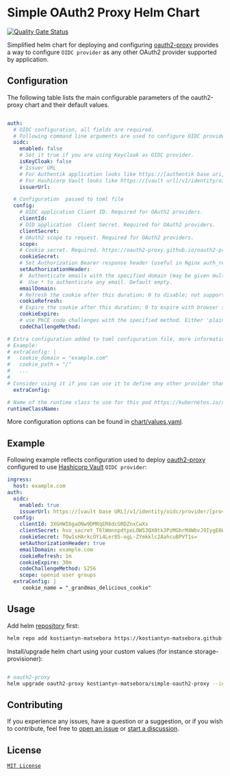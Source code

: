 # Simple OAuth2 Proxy Helm Chart
 [![Quality Gate Status](https://sonarcloud.io/api/project_badges/measure?project=kostiantyn-matsebora_helm-oauth2-proxy-oidc&metric=alert_status)](https://sonarcloud.io/summary/new_code?id=kostiantyn-matsebora_helm-oauth2-proxy-oidc)
 
Simplified helm chart for deploying and configuring [oauth2-proxy] provides a way to configure `OIDC provider` as any other OAuth2 provider supported by application.

## Configuration

The following table lists the main configurable parameters of the oauth2-proxy chart and their default values.

```yaml

auth:
  # OIDC configuration, all fields are required.
  # Following command line arguments are used to configure OIDC provider.
  oidc:
    enabled: false
    # Set it true if you are using Keycloak as OIDC provider.
    isKeyCloak: false
    # Issuer URL
    # For Authentik application looks like https://[authentik base uri]/application/o/[application name]/
    # For Hashicorp Vault looks like https://[vault url]/v1/identity/oidc/provider/[provider name]
    issuerUrl: 

  # Configuration  passed to toml file
  config:
    # OIDC application Client ID. Required for OAuth2 providers.
    clientId: 
    # OID application  Client Secret. Required for OAuth2 providers.
    clientSecret:
    # OAuth2 scope to request. Required for OAuth2 providers.
    scope:
    # Cookie secret. Required. https://oauth2-proxy.github.io/oauth2-proxy/docs/configuration/overview/#config-file
    cookieSecret:
    # Set Authorization Bearer response header (useful in Nginx auth_request mode). Default false.
    setAuthorizationHeader:
    #  Authenticate emails with the specified domain (may be given multiple times).
    #  Use * to authenticate any email. Default empty.
    emailDomain:
    # Refresh the cookie after this duration; 0 to disable; not supported by all providers. Default empty
    cookieRefresh:
    # Expire the cookie after this duration; 0 to expire with browser session; not supported by all providers. Default 168h0m0s
    cookieExpire:
    # use PKCE code challenges with the specified method. Either 'plain' or 'S256' (recommended). Default empty
    codeChallengeMethod:

# Extra configuration added to toml configuration file, more information you can find here https://oauth2-proxy.github.io/oauth2-proxy/configuration/overview,
# Example: 
# extraConfig: |
#   cookie_domain = "example.com"
#   cookie_path = "/"
#   ...
#
# Consider using it if you can use it to define any other provider than OIDC
  extraConfig:

# Name of the runtime class to use for this pod https://kubernetes.io/docs/concepts/containers/runtime-class/  
runtimeClassName:
```

More configuration options can be found in [chart/values.yaml](./chart/values.yaml).

## Example

Following example reflects configuration used to deploy [oauth2-proxy] configured to use [Hashicorp Vault](https://www.vaultproject.io/) `OIDC provider`:

```yaml
ingress:
  host: example.com
auth:
  oidc:
    enabled: true
    issuerUrl: https://[vault base URL]/v1/identity/oidc/provider/[provider name]
  config:
    clientId: 3XGHWI6gaONw9DMRqER6dcGRDZnxCwXs
    clientSecret: hvo_secret_T6lWmnnpdtpeLOWS3QX0tk3PzMGhrM4WbvJ9IygE6W3q0USsVsOsfUKuZ8MqZOo6
    cookieSecret: TOw1sHArkcOYi4Ler85-ogL-ZYmkklc2AahcuBPVT1s=
    setAuthorizationHeader: true
    emailDomain: example.com
    cookieRefresh: 1m 
    cookieExpire: 30m
    codeChallengeMethod: S256
    scope: openid user groups
  extraConfig: |
     cookie_name = "_grandmas_delicious_cookie"
```

## Usage

Add helm [repository](https://kostiantyn-matsebora.github.io/helm-charts/) first:

```bash
helm repo add kostiantyn-matsebora https://kostiantyn-matsebora.github.io/helm-charts/
```

Install/upgrade helm chart using your custom values (for instance storage-provisioner):

```bash

# oauth2-proxy
helm upgrade oauth2-proxy kostiantyn-matsebora/simple-oauth2-proxy --install --values ./custom-values.yaml

```

## Contributing

If you experience any issues, have a question or a suggestion, or if you wish
to contribute, feel free to [open an issue][issues] or
[start a discussion][discussions].

[issues]: https://github.com/kostiantyn-matsebora/oauth2-proxy-simple/issues
[discussions]: https://github.com/kostiantyn-matsebora/oauth2-proxy-simple/discussions

## License

[`MIT License`](../LICENSE)


[oauth2-proxy]:https://github.com/oauth2-proxy/oauth2-proxy

